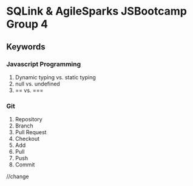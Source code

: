 <h1>SQLink &amp; AgileSparks JSBootcamp Group 4</h1>
<h2>Keywords</h2>
<h3>Javascript Programming</h3>
<ol>
    <li>Dynamic typing vs. static typing</li>  
    <li>null vs. undefined</li>  
    <li>== vs. ===</li>  
</ol>
<h3>Git</h3>
<ol>
  <li>Repository</li>  
  <li>Branch</li>  
  <li>Pull Request</li>  
  <li>Checkout</li>  
  <li>Add</li>  
  <li>Pull</li>  
  <li>Push</li>  
  <li>Commit</li>  
</ol>

//change
